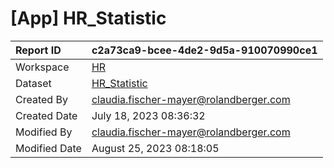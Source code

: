 



# [App] HR_Statistic

|Report ID|c2a73ca9-bcee-4de2-9d5a-910070990ce1|
| :--- | :--- |
|Workspace|[HR](../Workspaces/HR.md)|
|Dataset|[HR_Statistic](../Datasets/HR_Statistic.md)|
|Created By|claudia.fischer-mayer@rolandberger.com|
|Created Date|July 18, 2023 08:36:32|
|Modified By|claudia.fischer-mayer@rolandberger.com|
|Modified Date|August 25, 2023 08:18:05|
